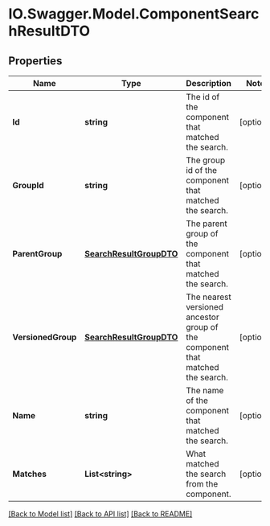 # IO.Swagger.Model.ComponentSearchResultDTO
## Properties

Name | Type | Description | Notes
------------ | ------------- | ------------- | -------------
**Id** | **string** | The id of the component that matched the search. | [optional] 
**GroupId** | **string** | The group id of the component that matched the search. | [optional] 
**ParentGroup** | [**SearchResultGroupDTO**](SearchResultGroupDTO.md) | The parent group of the component that matched the search. | [optional] 
**VersionedGroup** | [**SearchResultGroupDTO**](SearchResultGroupDTO.md) | The nearest versioned ancestor group of the component that matched the search. | [optional] 
**Name** | **string** | The name of the component that matched the search. | [optional] 
**Matches** | **List&lt;string&gt;** | What matched the search from the component. | [optional] 

[[Back to Model list]](../README.md#documentation-for-models) [[Back to API list]](../README.md#documentation-for-api-endpoints) [[Back to README]](../README.md)

